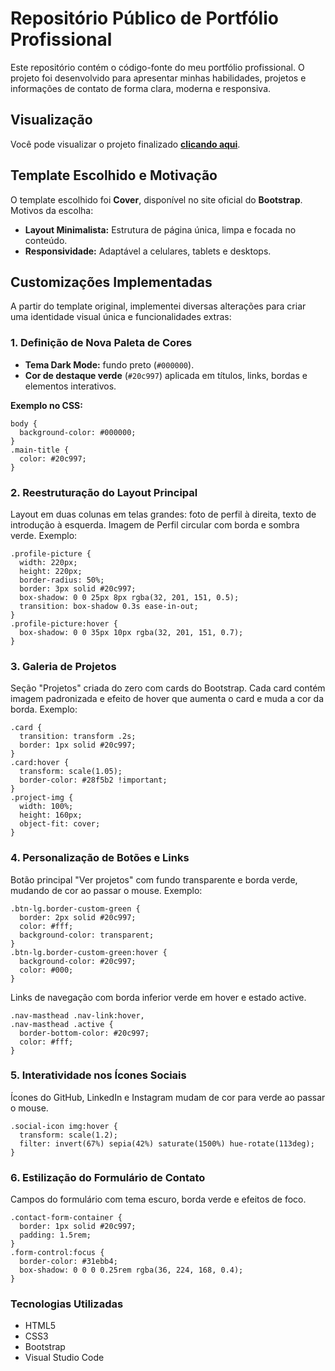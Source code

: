 # Repositório Público de Portfólio Profissional

Este repositório contém o código-fonte do meu portfólio profissional. O projeto foi desenvolvido para apresentar minhas habilidades, projetos e informações de contato de forma clara, moderna e responsiva.

## Visualização

Você pode visualizar o projeto finalizado [**clicando aqui**](https://eliaferreira.github.io/portifolio-elia/).

## Template Escolhido e Motivação

O template escolhido foi **Cover**, disponível no site oficial do **Bootstrap**.  
Motivos da escolha:

- **Layout Minimalista:** Estrutura de página única, limpa e focada no conteúdo.
- **Responsividade:** Adaptável a celulares, tablets e desktops.

## Customizações Implementadas

A partir do template original, implementei diversas alterações para criar uma identidade visual única e funcionalidades extras:

### 1. Definição de Nova Paleta de Cores

- **Tema Dark Mode:** fundo preto (`#000000`).  
- **Cor de destaque verde** (`#20c997`) aplicada em títulos, links, bordas e elementos interativos.

**Exemplo no CSS:**

```
body {
  background-color: #000000;
}
.main-title {
  color: #20c997;
}
```

### 2. Reestruturação do Layout Principal 

Layout em duas colunas em telas grandes: foto de perfil à direita, texto de introdução à esquerda.
Imagem de Perfil circular com borda e sombra verde.
Exemplo:

```
.profile-picture {
  width: 220px;
  height: 220px;
  border-radius: 50%;
  border: 3px solid #20c997;
  box-shadow: 0 0 25px 8px rgba(32, 201, 151, 0.5);
  transition: box-shadow 0.3s ease-in-out;
}
.profile-picture:hover {
  box-shadow: 0 0 35px 10px rgba(32, 201, 151, 0.7);
}
```

### 3. Galeria de Projetos

Seção "Projetos" criada do zero com cards do Bootstrap.
Cada card contém imagem padronizada e efeito de hover que aumenta o card e muda a cor da borda.
Exemplo:
```
.card {
  transition: transform .2s;
  border: 1px solid #20c997;
}
.card:hover {
  transform: scale(1.05);
  border-color: #28f5b2 !important;
}
.project-img {
  width: 100%;
  height: 160px;
  object-fit: cover;
}
```

### 4. Personalização de Botões e Links

Botão principal "Ver projetos" com fundo transparente e borda verde, mudando de cor ao passar o mouse.
Exemplo:

```
.btn-lg.border-custom-green {
  border: 2px solid #20c997;
  color: #fff;
  background-color: transparent;
}
.btn-lg.border-custom-green:hover {
  background-color: #20c997;
  color: #000;
}
```
Links de navegação com borda inferior verde em hover e estado active.

```
.nav-masthead .nav-link:hover,
.nav-masthead .active {
  border-bottom-color: #20c997;
  color: #fff;
}
```

### 5. Interatividade nos Ícones Sociais

Ícones do GitHub, LinkedIn e Instagram mudam de cor para verde ao passar o mouse.
```
.social-icon img:hover {
  transform: scale(1.2);
  filter: invert(67%) sepia(42%) saturate(1500%) hue-rotate(113deg);
}
```

### 6. Estilização do Formulário de Contato
Campos do formulário com tema escuro, borda verde e efeitos de foco.

```
.contact-form-container {
  border: 1px solid #20c997;
  padding: 1.5rem;
}
.form-control:focus {
  border-color: #31ebb4;
  box-shadow: 0 0 0 0.25rem rgba(36, 224, 168, 0.4);
}
```

### Tecnologias Utilizadas

- HTML5
- CSS3
- Bootstrap 
- Visual Studio Code

